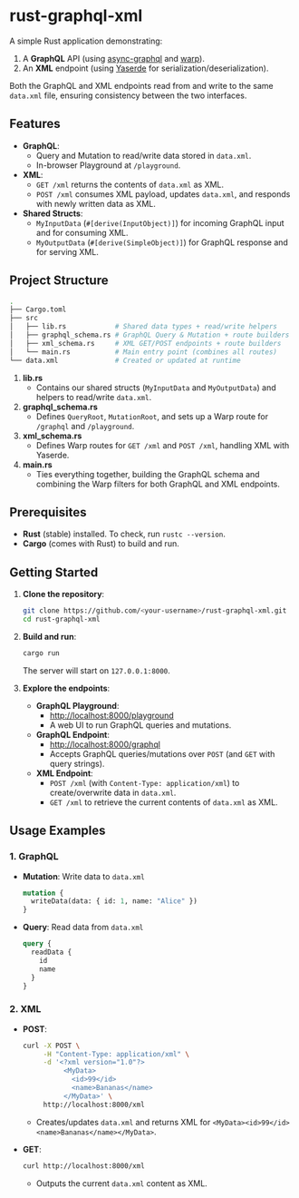 # rust-graphql-xml

A simple Rust application demonstrating:

1. A **GraphQL** API (using [async-graphql](https://github.com/async-graphql/async-graphql) and [warp](https://github.com/seanmonstar/warp)).  
2. An **XML** endpoint (using [Yaserde](https://docs.rs/yaserde/latest/yaserde/) for serialization/deserialization).

Both the GraphQL and XML endpoints read from and write to the same `data.xml` file, ensuring consistency between the two interfaces.

## Features

- **GraphQL**:  
  - Query and Mutation to read/write data stored in `data.xml`.  
  - In-browser Playground at `/playground`.  
- **XML**:  
  - `GET /xml` returns the contents of `data.xml` as XML.  
  - `POST /xml` consumes XML payload, updates `data.xml`, and responds with newly written data as XML.  
- **Shared Structs**:  
  - `MyInputData` (`#[derive(InputObject)]`) for incoming GraphQL input and for consuming XML.  
  - `MyOutputData` (`#[derive(SimpleObject)]`) for GraphQL response and for serving XML.  

## Project Structure

```bash
.
├── Cargo.toml
├── src
│   ├── lib.rs            # Shared data types + read/write helpers
│   ├── graphql_schema.rs # GraphQL Query & Mutation + route builders
│   ├── xml_schema.rs     # XML GET/POST endpoints + route builders
│   └── main.rs           # Main entry point (combines all routes)
└── data.xml              # Created or updated at runtime
```

1. **lib.rs**  
   - Contains our shared structs (`MyInputData` and `MyOutputData`) and helpers to read/write `data.xml`.  
2. **graphql_schema.rs**  
   - Defines `QueryRoot`, `MutationRoot`, and sets up a Warp route for `/graphql` and `/playground`.  
3. **xml_schema.rs**  
   - Defines Warp routes for `GET /xml` and `POST /xml`, handling XML with Yaserde.  
4. **main.rs**  
   - Ties everything together, building the GraphQL schema and combining the Warp filters for both GraphQL and XML endpoints.

## Prerequisites

- **Rust** (stable) installed. To check, run `rustc --version`.
- **Cargo** (comes with Rust) to build and run.

## Getting Started

1. **Clone the repository**:

   ```bash
   git clone https://github.com/<your-username>/rust-graphql-xml.git
   cd rust-graphql-xml
   ```

2. **Build and run**:

   ```bash
   cargo run
   ```

   The server will start on `127.0.0.1:8000`.

3. **Explore the endpoints**:
   - **GraphQL Playground**:  
     - [http://localhost:8000/playground](http://localhost:8000/playground)  
     - A web UI to run GraphQL queries and mutations.  
   - **GraphQL Endpoint**:  
     - [http://localhost:8000/graphql](http://localhost:8000/graphql)  
     - Accepts GraphQL queries/mutations over `POST` (and `GET` with query strings).  
   - **XML Endpoint**:  
     - `POST /xml` (with `Content-Type: application/xml`) to create/overwrite data in `data.xml`.  
     - `GET /xml` to retrieve the current contents of `data.xml` as XML.

## Usage Examples

### 1. GraphQL

- **Mutation**: Write data to `data.xml`
  ```graphql
  mutation {
    writeData(data: { id: 1, name: "Alice" })
  }
  ```

- **Query**: Read data from `data.xml`
  ```graphql
  query {
    readData {
      id
      name
    }
  }
  ```

### 2. XML

- **POST**:  
  ```bash
  curl -X POST \
       -H "Content-Type: application/xml" \
       -d '<?xml version="1.0"?>
            <MyData>
              <id>99</id>
              <name>Bananas</name>
            </MyData>' \
       http://localhost:8000/xml
  ```
  - Creates/updates `data.xml` and returns XML for `<MyData><id>99</id><name>Bananas</name></MyData>`.

- **GET**:
  ```bash
  curl http://localhost:8000/xml
  ```
  - Outputs the current `data.xml` content as XML.
